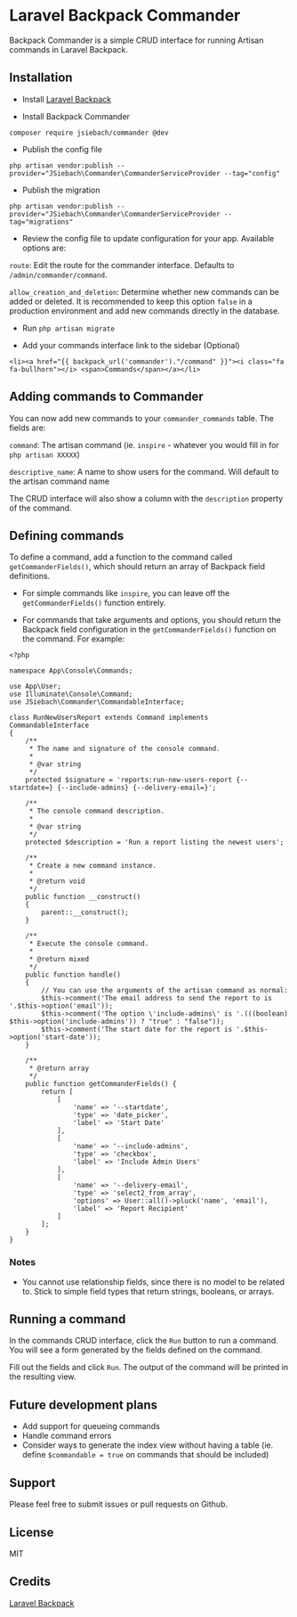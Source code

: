 # Laravel Backpack Commander

Backpack Commander is a simple CRUD interface for running Artisan commands in Laravel Backpack.

## Installation

* Install [Laravel Backpack](https://laravel-backpack.readme.io/docs)

* Install Backpack Commander

`composer require jsiebach/commander @dev`

* Publish the config file

`php artisan vendor:publish --provider="JSiebach\Commander\CommanderServiceProvider --tag="config"`

* Publish the migration

`php artisan vendor:publish --provider="JSiebach\Commander\CommanderServiceProvider --tag="migrations"`

* Review the config file to update configuration for your app. Available options are:

`route`: Edit the route for the commander interface.  Defaults to `/admin/commander/command`.

`allow_creation_and_deletion`: Determine whether new commands can be added or deleted.  It is recommended to keep this option `false` in a production environment and add new commands directly in the database.

* Run `php artisan migrate`

* Add your commands interface link to the sidebar (Optional)

`<li><a href="{{ backpack_url('commander')."/command" }}"><i class="fa fa-bullhorn"></i> <span>Commands</span></a></li>`

## Adding commands to Commander

You can now add new commands to your `commander_commands` table.  The fields are:

`command`: The artisan command (ie. `inspire` - whatever you would fill in for `php artisan XXXXX`)

`descriptive_name`: A name to show users for the command.  Will default to the artisan command name

The CRUD interface will also show a column with the `description` property of the command.

## Defining commands

To define a command, add a function to the command called `getCommanderFields()`, which should return an array of Backpack field definitions.

* For simple commands like `inspire`, you can leave off the `getCommanderFields()` function entirely.

* For commands that take arguments and options, you should return the Backpack field configuration in the `getCommanderFields()` function on the command.  For example:

````
<?php

namespace App\Console\Commands;

use App\User;
use Illuminate\Console\Command;
use JSiebach\Commander\CommandableInterface;

class RunNewUsersReport extends Command implements CommandableInterface
{
    /**
     * The name and signature of the console command.
     *
     * @var string
     */
    protected $signature = 'reports:run-new-users-report {--startdate=} {--include-admins} {--delivery-email=}';

    /**
     * The console command description.
     *
     * @var string
     */
    protected $description = 'Run a report listing the newest users';

    /**
     * Create a new command instance.
     *
     * @return void
     */
    public function __construct()
    {
        parent::__construct();
    }

    /**
     * Execute the console command.
     *
     * @return mixed
     */
    public function handle()
    {
        // You can use the arguments of the artisan command as normal:
    	$this->comment('The email address to send the report to is '.$this->option('email'));
	    $this->comment('The option \'include-admins\' is '.(((boolean) $this->option('include-admins')) ? "true" : "false"));
    	$this->comment('The start date for the report is '.$this->option('start-date'));
    }

	/**
	 * @return array
	 */
	public function getCommanderFields() {
		return [
			[
				'name' => '--startdate',
				'type' => 'date_picker',
				'label' => 'Start Date'
			],
			[
				'name' => '--include-admins',
				'type' => 'checkbox',
				'label' => 'Include Admin Users'
			],
			[
				'name' => '--delivery-email',
				'type' => 'select2_from_array',
				'options' => User::all()->pluck('name', 'email'),
				'label' => 'Report Recipient'
			]
		];
	}
}
````

### Notes

* You cannot use relationship fields, since there is no model to be related to.  Stick to simple field types that return strings, booleans, or arrays.

## Running a command

In the commands CRUD interface, click the `Run` button to run a command.  You will see a form generated by the fields defined on the command.

Fill out the fields and click `Run`.  The output of the command will be printed in the resulting view.

## Future development plans

* Add support for queueing commands
* Handle command errors
* Consider ways to generate the index view without having a table (ie. define `$commandable = true` on commands that should be included)

## Support

Please feel free to submit issues or pull requests on Github.

## License

MIT

## Credits

[Laravel Backpack](https://laravel-backpack.readme.io/docs)